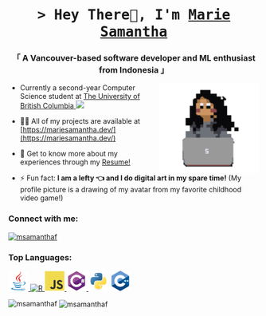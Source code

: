 <h1 align="center">  <samp>&gt; Hey There👋, I'm
                <b><a target="_blank" href="https://mariesamantha.dev/">Marie Samantha</a></b>
        </samp>
<h3 align="center">「 A Vancouver-based software developer and ML enthusiast from Indonesia 」</h3>
<img src="pixelsam.png" align="right" width="200" height="180"/>

- Currently a second-year Computer Science student at <a href="https://you.ubc.ca/ubc_programs/computer-science-vancouver-bsc/">The University of British Columbia </a><img src="https://media.giphy.com/media/fYSnHlufseco8Fh93Z/giphy.gif" width="30">

- 👨‍💻 All of my projects are available at [https://mariesamantha.dev/](https://mariesamantha.dev/)

- 📄 Get to know more about my experiences through my <a href="path-to-your-pdf.pdf" target="_blank" download>Resume!</a>

- ⚡ Fun fact: **I am a lefty :point_left: and I do digital art in my spare time!** (My profile picture is a drawing of my avatar from my favorite childhood video game!)

<h3 align="left">Connect with me:</h3>
<p align="left">
<a href="https://linkedin.com/in/msamanthaf" target="blank"><img align="center" src="https://raw.githubusercontent.com/rahuldkjain/github-profile-readme-generator/master/src/images/icons/Social/linked-in-alt.svg" alt="msamanthaf" height="30" width="40" /></a>
</p>

<h3 align="left">Top Languages:</h3>
<p align="left"> <a href="https://www.java.com" target="_blank" rel="noreferrer"> <img src="https://raw.githubusercontent.com/devicons/devicon/master/icons/java/java-original.svg" alt="java" width="40" height="40"/> </a> </a> <a href="https://www.r-project.org/" target="_blank" rel="noreferrer"> <img src="https://www.r-project.org/logo/Rlogo.svg" alt="R" width="40" height="40"/> </a> <a href="https://developer.mozilla.org/en-US/docs/Web/JavaScript" target="_blank" rel="noreferrer"> <img src="https://raw.githubusercontent.com/devicons/devicon/master/icons/javascript/javascript-original.svg" alt="javascript" width="40" height="40"/> </a> <a href="https://www.python.org" target="_blank" rel="noreferrer"> <a href="https://www.w3schools.com/cs/" target="_blank" rel="noreferrer"> <img src="https://raw.githubusercontent.com/devicons/devicon/master/icons/csharp/csharp-original.svg" alt="csharp" width="40" height="40"/> </a> <img src="https://raw.githubusercontent.com/devicons/devicon/master/icons/python/python-original.svg" alt="python" width="40" height="40"/> </a> <a href="https://www.w3schools.com/cpp/" target="_blank" rel="noreferrer"> <img src="https://raw.githubusercontent.com/devicons/devicon/master/icons/cplusplus/cplusplus-original.svg" alt="cplusplus" width="40" height="40"/> </a>
</p>
<p><img align="left" src="https://github-readme-stats.vercel.app/api/top-langs?username=msamanthaf&show_icons=true&locale=en&layout=compact&hide=jupyter%20notebook&langs_count=8&bg_color=DEG,1F3B4D,100328&text_color=F5FBFF&ring_color=53D8B9&title_color=DABFDE" alt="msamanthaf" /></p>
<p>&nbsp;<img align="center" src="https://github-readme-stats.vercel.app/api?username=msamanthaf&show_icons=true&locale=en&bg_color=DEG,1F3B4D,100328&text_color=F5FBFF&ring_color=53D8B9&title_color=DABFDE&rank_icon=github" alt="msamanthaf" /></p>
